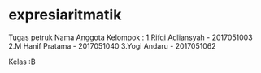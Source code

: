 # expresiaritmatik
Tugas petruk
Nama Anggota Kelompok :
1.Rifqi Adliansyah - 2017051003
2.M Hanif Pratama - 2017051040
3.Yogi Andaru -  2017051062

Kelas :B
